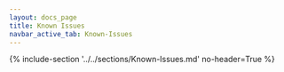 ```yaml
---
layout: docs_page
title: Known Issues
navbar_active_tab: Known-Issues
---
```


{% include-section '../../sections/Known-Issues.md' no-header=True %}